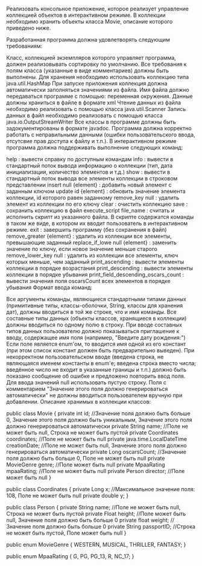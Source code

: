 Реализовать консольное приложение, которое реализует управление коллекцией объектов в интерактивном режиме. В коллекции необходимо хранить объекты класса Movie, описание которого приведено ниже.

Разработанная программа должна удовлетворять следующим требованиям:

Класс, коллекцией экземпляров которого управляет программа, должен реализовывать сортировку по умолчанию.
Все требования к полям класса (указанные в виде комментариев) должны быть выполнены.
Для хранения необходимо использовать коллекцию типа java.util.HashMap
При запуске приложения коллекция должна автоматически заполняться значениями из файла.
Имя файла должно передаваться программе с помощью: переменная окружения.
Данные должны храниться в файле в формате xml
Чтение данных из файла необходимо реализовать с помощью класса java.util.Scanner
Запись данных в файл необходимо реализовать с помощью класса java.io.OutputStreamWriter
Все классы в программе должны быть задокументированы в формате javadoc.
Программа должна корректно работать с неправильными данными (ошибки пользовательского ввода, отсутсвие прав доступа к файлу и т.п.).
В интерактивном режиме программа должна поддерживать выполнение следующих команд:

help : вывести справку по доступным командам
info : вывести в стандартный поток вывода информацию о коллекции (тип, дата инициализации, количество элементов и т.д.)
show : вывести в стандартный поток вывода все элементы коллекции в строковом представлении
insert null {element} : добавить новый элемент с заданным ключом
update id {element} : обновить значение элемента коллекции, id которого равен заданному
remove_key null : удалить элемент из коллекции по его ключу
clear : очистить коллекцию
save : сохранить коллекцию в файл
execute_script file_name : считать и исполнить скрипт из указанного файла. В скрипте содержатся команды в таком же виде, в котором их вводит пользователь в интерактивном режиме.
exit : завершить программу (без сохранения в файл)
remove_greater {element} : удалить из коллекции все элементы, превышающие заданный
replace_if_lowe null {element} : заменить значение по ключу, если новое значение меньше старого
remove_lower_key null : удалить из коллекции все элементы, ключ которых меньше, чем заданный
print_ascending : вывести элементы коллекции в порядке возрастания
print_descending : вывести элементы коллекции в порядке убывания
print_field_descending_oscars_count : вывести значения поля oscarsCount всех элементов в порядке убывания
Формат ввода команд:

Все аргументы команды, являющиеся стандартными типами данных (примитивные типы, классы-оболочки, String, классы для хранения дат), должны вводиться в той же строке, что и имя команды.
Все составные типы данных (объекты классов, хранящиеся в коллекции) должны вводиться по одному полю в строку.
При вводе составных типов данных пользователю должно показываться приглашение к вводу, содержащее имя поля (например, "Введите дату рождения:")
Если поле является enum'ом, то вводится имя одной из его констант (при этом список констант должен быть предварительно выведен).
При некорректном пользовательском вводе (введена строка, не являющаяся именем константы в enum'е; введена строка вместо числа; введённое число не входит в указанные границы и т.п.) должно быть показано сообщение об ошибке и предложено повторить ввод поля.
Для ввода значений null использовать пустую строку.
Поля с комментарием "Значение этого поля должно генерироваться автоматически" не должны вводиться пользователем вручную при добавлении.
Описание хранимых в коллекции классов:

public class Movie {
    private int id; //Значение поля должно быть больше 0, Значение этого поля должно быть уникальным, Значение этого поля должно генерироваться автоматически
    private String name; //Поле не может быть null, Строка не может быть пустой
    private Coordinates coordinates; //Поле не может быть null
    private java.time.LocalDateTime creationDate; //Поле не может быть null, Значение этого поля должно генерироваться автоматически
    private Long oscarsCount; //Значение поля должно быть больше 0, Поле не может быть null
    private MovieGenre genre; //Поле может быть null
    private MpaaRating mpaaRating; //Поле не может быть null
    private Person director; //Поле может быть null
}

public class Coordinates {
    private Long x; //Максимальное значение поля: 108, Поле не может быть null
    private double y;
}

public class Person {
    private String name; //Поле не может быть null, Строка не может быть пустой
    private Float height; //Поле может быть null, Значение поля должно быть больше 0
    private float weight; //Значение поля должно быть больше 0
    private String passportID; //Строка не может быть пустой, Поле может быть null
}

public enum MovieGenre {
    WESTERN,
    MUSICAL,
    THRILLER,
    FANTASY;
}

public enum MpaaRating {
    G,
    PG,
    PG_13,
    R,
    NC_17;
}